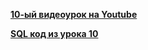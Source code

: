 [**10-ый видеоурок на Youtube**](https://youtu.be/ZSqq4KH19OU)

[**SQL код из урока 10**](https://disk.yandex.ru/d/AfdSuNk0OppArw)
